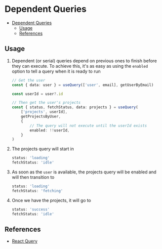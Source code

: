 # Dependent Queries


<!-- TOC -->

- [Dependent Queries](#dependent-queries)
    - [Usage](#usage)
    - [References](#references)

<!-- /TOC -->


## Usage
1. Dependent (or serial) queries depend on previous ones to finish before they can execute. To achieve this, it's as easy as using the `enabled` option to tell a query when it is ready to run
    ```ts
    // Get the user
    const { data: user } = useQuery(['user', email], getUserByEmail)

    const userId = user?.id

    // Then get the user's projects
    const { status, fetchStatus, data: projects } = useQuery(
        ['projects', userId],
        getProjectsByUser,
        {
            // The query will not execute until the userId exists
            enabled: !!userId,
        }
    )
    ```
2. The projects query will start in
    ```ts
    status: 'loading'
    fetchStatus: 'idle'
    ```
3. As soon as the `user` is available, the projects query will be enabled and will then transition to
    ```ts
    status: 'loading'
    fetchStatus: 'fetching'
    ```
4. Once we have the projects, it will go to
    ```ts
    status: 'success'
    fetchStatus: 'idle'
    ```



## References
* [React Query](https://tanstack.com/query/v4/docs/guides/dependent-queries)